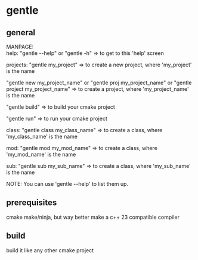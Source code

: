 # gentle

## general
MANPAGE:<br>
  help:
  "gentle --help" or "gentle -h" => to get to this 'help' screen

  projects:
  "gentle my_project" => to create a new project, where 'my_project' is the name

  "gentle new my_project_name" or "gentle proj my_project_name" or "gentle project my_project_name" => to create a project, where 'my_project_name' is the name 

  "gentle build" => to build your cmake project

  "gentle run" => to run your cmake project

  class:
  "gentle class my_class_name" => to create a class, where 'my_class_name' is the name

  mod:
  "gentle mod my_mod_name" => to create a class, where 'my_mod_name' is the name

  sub:
  "gentle sub my_sub_name" => to create a class, where 'my_sub_name' is the name

NOTE:
  You can use 'gentle --help' to list them up.

## prerequisites
  cmake
  make/ninja, but way better make
  a c++ 23 compatible compiler

## build
  build it like any other cmake project

